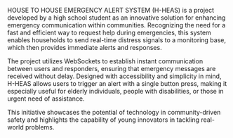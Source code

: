 HOUSE TO HOUSE EMERGENCY ALERT SYSTEM (H-HEAS) is a project developed by a high school student as an innovative solution for enhancing emergency communication within communities. Recognizing the need for a fast and efficient way to request help during emergencies, this system enables households to send real-time distress signals to a monitoring base, which then provides immediate alerts and responses.

The project utilizes WebSockets to establish instant communication between users and responders, ensuring that emergency messages are received without delay. Designed with accessibility and simplicity in mind, H-HEAS allows users to trigger an alert with a single button press, making it especially useful for elderly individuals, people with disabilities, or those in urgent need of assistance.

This initiative showcases the potential of technology in community-driven safety and highlights the capability of young innovators in tackling real-world problems.
